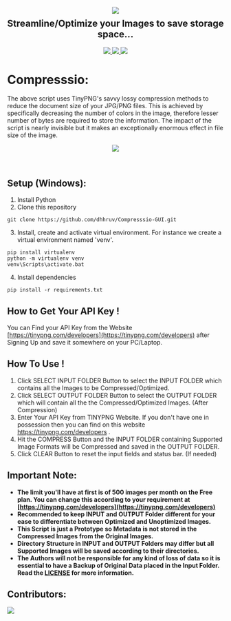 <p align="center">
  <img src="https://user-images.githubusercontent.com/72680045/102008832-56a57600-3d59-11eb-821a-98b8adabbbc9.png">
  <h2 align="center" style="margin-top: -4px !important;">Streamline/Optimize your Images to save storage space...</h2>
  <p align="center">
    <a href="https://github.com/dhhruv/Compresssio/blob/master/LICENSE">
      <img src="https://img.shields.io/github/license/dhhruv/Compresssio-GUI?color=blue">
    </a>
    <a href="https://www.python.org/">
    	<img src="https://img.shields.io/badge/python-v3.8-blue.svg">
    </a>
    <a href="https://github.com/dhhruv/Compresssio-GUI">
    	<img src="https://img.shields.io/github/v/release/dhhruv/Compresssio-GUI">
    </a>
  </p>
</p>

# Compresssio:

The above script uses TinyPNG's savvy lossy compression methods to reduce the document size of your JPG/PNG files. This is achieved by specifically decreasing the number of colors in the image, therefore lesser number of bytes are required to store the information. The impact of the script is nearly invisible but it makes an exceptionally enormous effect in file size of the image.

<p align="center">
	<img src="https://user-images.githubusercontent.com/72680045/102009746-8a839a00-3d5f-11eb-9fee-51cecb6dd061.PNG">
</p>
<br>

## Setup (Windows):

1. Install Python
2. Clone this repository
```
git clone https://github.com/dhhruv/Compresssio-GUI.git
```

3. Install, create and activate virtual environment.
For instance we create a virtual environment named 'venv'.
```
pip install virtualenv
python -m virtualenv venv
venv\Scripts\activate.bat
```

4. Install dependencies
```
pip install -r requirements.txt
```

## How to Get Your API Key !

You can Find your API Key from the Website [https://tinypng.com/developers](https://tinypng.com/developers) after Signing Up and save it somewhere on your PC/Laptop.


## How To Use !
1.	Click SELECT INPUT FOLDER Button to select the INPUT FOLDER which contains all the Images to be Compressed/Optimized.
2.	Click SELECT OUTPUT FOLDER Button to select the OUTPUT FOLDER which will contain all the the Compressed/Optimized Images. (After Compression)
3.	Enter Your API Key from TINYPNG Website. If you don't have one in possession then you can find on this website https://tinypng.com/developers .
4.	Hit the COMPRESS Button and the INPUT FOLDER containing Supported Image Formats will be Compressed and saved in the OUTPUT FOLDER.
5.	Click CLEAR Button to reset the input fields and status bar. (If needed)

## Important Note:

-	**The limit you'll have at first is of 500 images per month on the Free plan. You can change this according to your requirement at [https://tinypng.com/developers](https://tinypng.com/developers)**
-	**Recommended to keep INPUT and OUTPUT Folder different for your ease to differentiate between Optimized and Unoptimized Images.**
-	**This Script is just a Prototype so Metadata is not stored in the Compressed Images from the Original Images.**
-	**Directory Structure in INPUT and OUTPUT Folders may differ but all Supported Images will be saved according to their directories.**
-	**The Authors will not be responsible for any kind of loss of data so it is essential to have a Backup of Original Data placed in the Input Folder. Read the [LICENSE](https://github.com/dhhruv/Compresssio-GUI/blob/master/LICENSE) for more information.**

## Contributors:

<a href="https://github.com/dhhruv/Compresssio-GUI/graphs/contributors">
  <img src="https://contrib.rocks/image?repo=dhhruv/Compresssio-GUI" />
</a>


